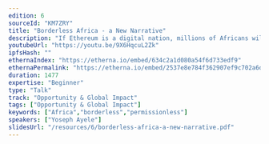 ```yaml
---
edition: 6
sourceId: "KM7ZRY"
title: "Borderless Africa - a New Narrative"
description: "If Ethereum is a digital nation, millions of Africans will flock in masses to become citizens. Why? A fair chance to participate in an open borderless economy, and ultimately self-determination. Web3 is unleashing a generation of African talent trapped within the confines of the old gated economy. A new narrative places Africa differently through the Web3 lens. Why should Ethereum builders take African talent and markets seriously? Where are low hanging fruits for win-win scenarios?"
youtubeUrl: "https://youtu.be/9X6HqcuL2Zk"
ipfsHash: ""
ethernaIndex: "https://etherna.io/embed/634c2a1d080a54f6d733edf9"
ethernaPermalink: "https://etherna.io/embed/2537e8e784f362907ef9c702a6de79105251f76742a51aab5dbf857169b8e923"
duration: 1477
expertise: "Beginner"
type: "Talk"
track: "Opportunity & Global Impact"
tags: ["Opportunity & Global Impact"]
keywords: ["Africa","borderless","permissionless"]
speakers: ["Yoseph Ayele"]
slidesUrl: "/resources/6/borderless-africa-a-new-narrative.pdf"
---
```

